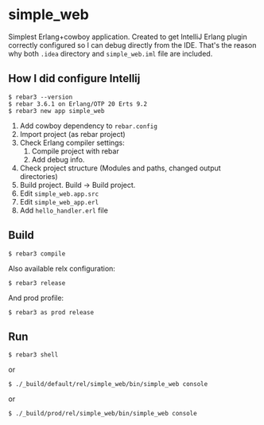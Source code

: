 simple_web
=====

Simplest Erlang+cowboy application. Created to get IntelliJ Erlang
plugin correctly configured so I can debug directly from the IDE. That's
the reason why both ```.idea``` directory and ```simple_web.iml``` file
are included.

How I did configure Intellij
----------------------------
    $ rebar3 --version
    $ rebar 3.6.1 on Erlang/OTP 20 Erts 9.2
    $ rebar3 new app simple_web

1. Add cowboy dependency to ```rebar.config```
2. Import project (as rebar project)
3. Check Erlang compiler settings:
    1. Compile project with rebar
    2. Add debug info.
4. Check project structure (Modules and paths, changed output directories)
5. Build project. Build -> Build project.
6. Edit ```simple_web.app.src```
7. Edit ```simple_web_app.erl```
8. Add ```hello_handler.erl``` file

Build
-----

    $ rebar3 compile

Also available relx configuration:

    $ rebar3 release

And prod profile:

    $ rebar3 as prod release

Run
---
    $ rebar3 shell

or

    $ ./_build/default/rel/simple_web/bin/simple_web console

or

    $ ./_build/prod/rel/simple_web/bin/simple_web console
